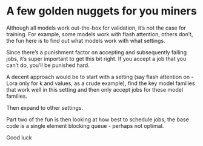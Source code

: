 # A few golden nuggets for you miners

Although all models work out-the-box for  validation, it’s not the case for training. For example, some models work with flash attention, others don’t, the fun here is to find out what models work with what settings.

Since there’s a punishment factor on accepting and subsequently failing jobs, it’s super important to get this bit right. If you accept a job that you can’t do, you’ll be punished hard.

A decent approach would be to start with a setting (say flash attention on - Lora only for k and values, as a crude example), find the key model families that work well in this setting and then only accept jobs for these model families.

Then expand to other settings.

Part two of the fun is then looking at how best to schedule jobs, the base code is a single element blocking queue - perhaps not optimal.

Good luck
